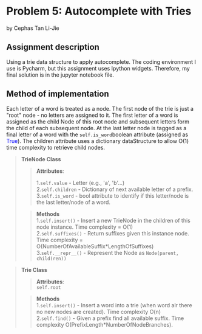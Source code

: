# Problem 5: Autocomplete with Tries
by Cephas Tan Li-Jie
## Assignment description
Using a trie data structure to apply autocomplete. The coding environment I use is Pycharm, 
but this assignment uses Ipython widgets. Therefore, my final solution is in the jupyter notebook file.  

## Method of implementation
Each letter of a word is treated as a node. The first node of the trie is just
a "root" node - no letters are assigned to it. The first letter of a word is assigned as
the child Node of this root node and subsequent letters form the child of each subsequent node.
At the last letter node is tagged as a final letter of a word with the `self.is_word`boolean attribute 
(assigned as <span style="color:blue">True</span>). The children attribute uses a dictionary dataStructure to allow
O(1) time complexity to retrieve child nodes.

>**TrieNode Class**
>> **Attributes**:
>>
>> 1.`self.value` - Letter (e.g., 'a', 'b'...)\
>> 2.`self.children` - Dictionary of next available letter of a prefix.\
>> 3.`self.is_word` - bool attribute to identify if this letter/node is the last letter/node of a word.
> 
>> **Methods**\
>> 1.`self.insert()` - Insert a new TrieNode in the children of this node instance. Time complexity = O(1)\
>> 2.`self.suffixes()` - Return suffixes given this instance node. Time complexity = O(NumberOfAvailableSuffix*LengthOfSuffixes)\
>> 3.`self.__repr__()` - Represent the Node as `Node(parent, child(ren))`

>**Trie Class**
>> **Attributes**:\
>>`self.root`
> 
>> **Methods**\
>> 1.`self.insert()` - Insert a word into a trie (when word alr there no new nodes are created). Time complexity O(n) \
>> 2.`self.find()` - Given a prefix find all available suffix. Time complexity O(PrefixLength*NumberOfNodeBranches).